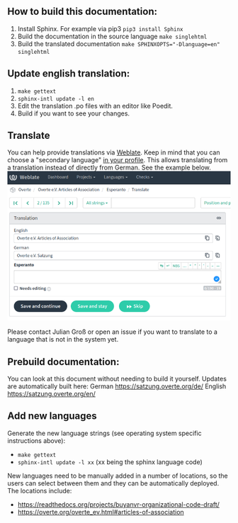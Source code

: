 ## How to build this documentation:

1. Install Sphinx. For example via pip3 `pip3 install Sphinx`
2. Build the documentation in the source language `make singlehtml`
3. Build the translated documentation `make SPHINXOPTS="-Dlanguage=en" singlehtml`


## Update english translation:

1. `make gettext`
2. `sphinx-intl update -l en`
3. Edit the translation .po files with an editor like Poedit.
4. Build if you want to see your changes.


## Translate

You can help provide translations via [Weblate](https://weblate.overte.org/projects/overte/Overte-e-V-Articles-of-Association/).
Keep in mind that you can choose a "secondary language" [in your profile](https://weblate.overte.org/accounts/profile/).
This allows translating from a translation instead of directly from German. See the example below.
![Screenshot of Weblate showing German and English for translation](secondary_language.png)

Please contact Julian Groß or open an issue if you want to translate to a language that is not in the system yet.


## Prebuild documentation:

You can look at this document without needing to build it yourself.
Updates are automatically built here:
German https://satzung.overte.org/de/
English https://satzung.overte.org/en/


## Add new languages

Generate the new language strings (see operating system specific instructions above):
- `make gettext`
- `sphinx-intl update -l xx` (xx being the sphinx language code)

New languages need to be manually added in a number of locations, so the users can select between them and they can be automatically deployed.
The locations include:
- https://readthedocs.org/projects/buyanvr-organizational-code-draft/
- https://overte.org/overte_ev.html#articles-of-association
